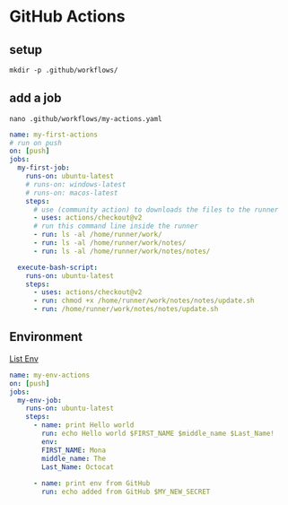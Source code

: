# GitHub Actions


## setup
```txt
mkdir -p .github/workflows/
```


## add a job
`nano .github/workflows/my-actions.yaml`
```yaml
name: my-first-actions
# run on push
on: [push]
jobs:
  my-first-job:
    runs-on: ubuntu-latest
    # runs-on: windows-latest
    # runs-on: macos-latest
    steps:
      # use (community action) to downloads the files to the runner
      - uses: actions/checkout@v2
      # run this command line inside the runner
      - run: ls -al /home/runner/work/
      - run: ls -al /home/runner/work/notes/
      - run: ls -al /home/runner/work/notes/notes/

  execute-bash-script:
    runs-on: ubuntu-latest
    steps:
      - uses: actions/checkout@v2
      - run: chmod +x /home/runner/work/notes/notes/update.sh
      - run: /home/runner/work/notes/notes/update.sh
```


## Environment
[List Env](https://github.com/asim3/notes/settings/secrets)
```yaml
name: my-env-actions
on: [push]
jobs:
  my-env-job:
    runs-on: ubuntu-latest
    steps:
      - name: print Hello world
        run: echo Hello world $FIRST_NAME $middle_name $Last_Name!
        env:
        FIRST_NAME: Mona
        middle_name: The
        Last_Name: Octocat
        
      - name: print env from GitHub
        run: echo added from GitHub $MY_NEW_SECRET
```
